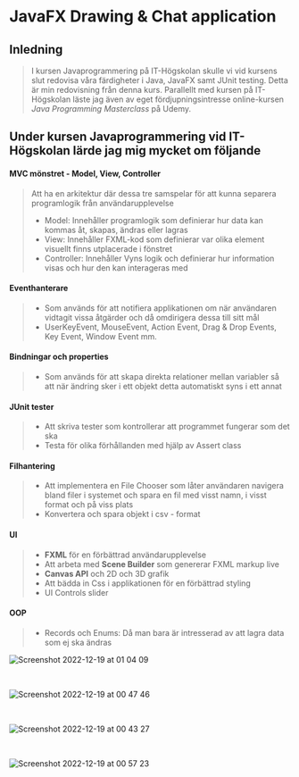 # JavaFX Drawing & Chat application

## Inledning

> I kursen Javaprogrammering på IT-Högskolan skulle vi vid kursens slut redovisa våra färdigheter i Java, JavaFX samt JUnit testing. Detta är min redovisning från denna kurs. Parallellt med kursen på IT-Högskolan läste jag även av eget fördjupningsintresse online-kursen *Java Programming Masterclass* på Udemy.

## Under kursen Javaprogrammering vid IT-Högskolan lärde jag mig mycket om följande

#### MVC mönstret - Model, View, Controller
> Att ha en arkitektur där dessa tre samspelar för att kunna separera programlogik från användarupplevelse
> - Model: Innehåller programlogik som definierar hur data kan kommas åt, skapas, ändras eller lagras
> - View: Innehåller FXML-kod som definierar var olika element visuellt finns utplacerade i fönstret
> - Controller: Innehåller Vyns logik och definierar hur information visas och hur den kan interageras med
#### Eventhanterare 
> - Som används för att notifiera applikationen om när användaren vidtagit vissa åtgärder och då omdirigera dessa till sitt mål
> - UserKeyEvent, MouseEvent, Action Event, Drag & Drop Events, Key Event, Window Event mm.
#### Bindningar och properties
> - Som används för att skapa direkta relationer mellan variabler så att när ändring sker i ett objekt detta automatiskt syns i ett annat 
#### JUnit tester
> - Att skriva tester som kontrollerar att programmet fungerar som det ska
> - Testa för olika förhållanden med hjälp av Assert class
#### Filhantering
> - Att implementera en File Chooser som låter användaren navigera bland filer i systemet och spara en fil med visst namn, i visst format och på viss plats
> - Konvertera och spara objekt i csv - format
#### UI
> - **FXML** för en förbättrad användarupplevelse
> - Att arbeta med **Scene Builder** som genererar FXML markup live
> - **Canvas API** och 2D och 3D grafik
> - Att bädda in Css i applikationen för en förbättrad styling
> - UI Controls slider
#### OOP 
> - Records och Enums: Då man bara är intresserad av att lagra data som ej ska ändras






![Screenshot 2022-12-19 at 01 04 09](https://user-images.githubusercontent.com/103879144/208326576-51222721-80ad-47b7-8fc4-65950c7ff0c0.png)

</br>

![Screenshot 2022-12-19 at 00 47 46](https://user-images.githubusercontent.com/103879144/208325928-97f88ad4-1d05-4a67-80f3-6b1469656726.png)

</br>

![Screenshot 2022-12-19 at 00 43 27](https://user-images.githubusercontent.com/103879144/208325979-44b7fb36-ee0f-4837-b8b2-5ba4317e1d7d.png)

</br>

![Screenshot 2022-12-19 at 00 57 23](https://user-images.githubusercontent.com/103879144/208326313-cf5a0b02-894e-44e5-b286-307e418b946c.png)


